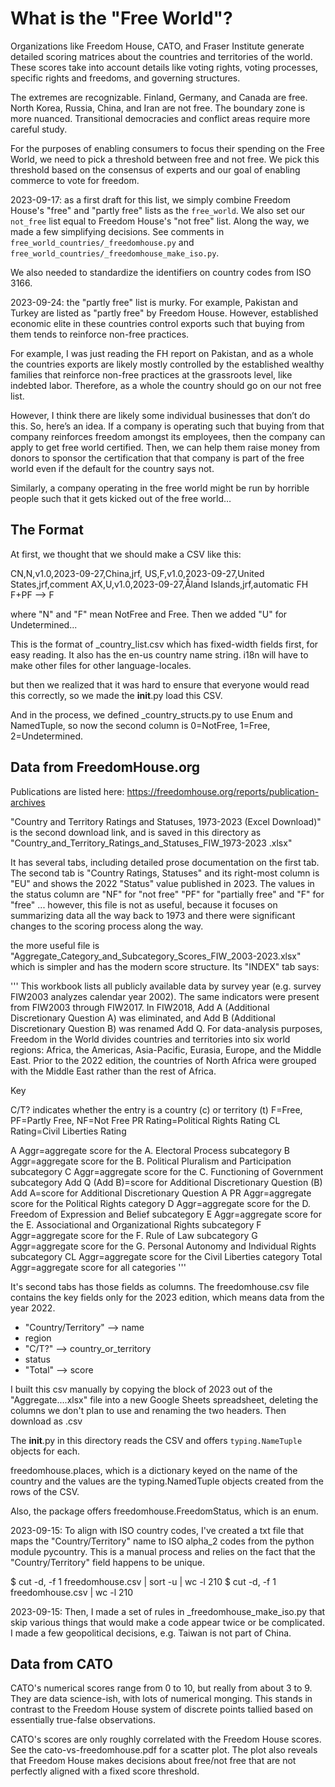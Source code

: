 # What is the "Free World"?

Organizations like Freedom House, CATO, and Fraser Institute generate
detailed scoring matrices about the countries and territories of the
world.  These scores take into account details like voting rights,
voting processes, specific rights and freedoms, and governing
structures.

The extremes are recognizable.  Finland, Germany, and Canada are free.
North Korea, Russia, China, and Iran are not free.  The boundary zone
is more nuanced.  Transitional democracies and conflict areas require
more careful study.

For the purposes of enabling consumers to focus their spending on the
Free World, we need to pick a threshold between free and not free.  We
pick this threshold based on the consensus of experts and our goal of
enabling commerce to vote for freedom.

2023-09-17: as a first draft for this list, we simply combine Freedom
House's "free" and "partly free" lists as the `free_world`.  We also
set our `not_free` list equal to Freedom House's "not free" list.
Along the way, we made a few simplifying decisions.  See comments in
`free_world_countries/_freedomhouse.py` and
`free_world_countries/_freedomhouse_make_iso.py`.

We also needed to standardize the identifiers on country codes from
ISO 3166.

2023-09-24: the "partly free" list is murky.  For example, Pakistan
and Turkey are listed as "partly free" by Freedom House.  However,
established economic elite in these countries control exports such
that buying from them tends to reinforce non-free practices.

For example, I was just reading the FH report on Pakistan, and as a
whole the countries exports are likely mostly controlled by the
established wealthy families that reinforce non-free practices at the
grassroots level, like indebted labor.  Therefore, as a whole the
country should go on our not free list.

However, I think there are likely some individual businesses that
don’t do this.  So, here’s an idea.  If a company is operating such
that buying from that company reinforces freedom amongst its
employees, then the company can apply to get free world certified.
Then, we can help them raise money from donors to sponsor the
certification that that company is part of the free world even if the
default for the country says not.

Similarly, a company operating in the free world might be run by
horrible people such that it gets kicked out of the free world…

## The Format

At first, we thought that we should make a CSV like this:

CN,N,v1.0,2023-09-27,China,jrf,
US,F,v1.0,2023-09-27,United States,jrf,comment
AX,U,v1.0,2023-09-27,Åland Islands,jrf,automatic FH F+PF --> F

where "N" and "F" mean NotFree and Free.  Then we added "U" for
Undetermined...

This is the format of _country_list.csv which has fixed-width fields
first, for easy reading.  It also has the en-us country name string.
i18n will have to make other files for other language-locales.

but then we realized that it was hard to ensure that everyone would
read this correctly, so we made the __init__.py load this CSV.

And in the process, we defined _country_structs.py to use Enum and
NamedTuple, so now the second column is 0=NotFree, 1=Free,
2=Undetermined.

## Data from FreedomHouse.org

Publications are listed here: <https://freedomhouse.org/reports/publication-archives>

"Country and Territory Ratings and Statuses, 1973-2023 (Excel
Download)" is the second download link, and is saved in this directory
as "Country_and_Territory_Ratings_and_Statuses_FIW_1973-2023 .xlsx"

It has several tabs, including detailed prose documentation on the
first tab.  The second tab is "Country Ratings, Statuses" and its
right-most column is "EU" and shows the 2022 "Status" value published
in 2023.  The values in the status column are "NF" for "not free" "PF"
for "partially free" and "F" for "free" ... however, this file is not
as useful, because it focuses on summarizing data all the way back to
1973 and there were significant changes to the scoring process along
the way.

the more useful file is
"Aggregate_Category_and_Subcategory_Scores_FIW_2003-2023.xlsx" which
is simpler and has the modern score structure.  Its "INDEX" tab says:

'''
This workbook lists all publicly available data by survey year
(e.g. survey FIW2003 analyzes calendar year 2002).  The same
indicators were present from FIW2003 through FIW2017.  In FIW2018, Add
A (Additional Discretionary Question A) was eliminated, and Add B
(Additional Discretionary Question B) was renamed Add Q.  For
data-analysis purposes, Freedom in the World divides countries and
territories into six world regions: Africa, the Americas,
Asia-Pacific, Eurasia, Europe, and the Middle East. Prior to the 2022
edition, the countries of North Africa were grouped with the Middle
East rather than the rest of Africa.

Key

C/T? indicates whether the entry is a country (c) or territory (t)
F=Free, PF=Partly Free, NF=Not Free
PR Rating=Political Rights Rating
CL Rating=Civil Liberties Rating

A Aggr=aggregate score for the A. Electoral Process subcategory
B Aggr=aggregate score for the B. Political Pluralism and Participation subcategory
C Aggr=aggregate score for the C. Functioning of Government subcategory
Add Q (Add B)=score for Additional Discretionary Question (B)
Add A=score for Additional Discretionary Question A
PR Aggr=aggregate score for the Political Rights category
D Aggr=aggregate score for the D. Freedom of Expression and Belief subcategory
E Aggr=aggregate score for the E. Associational and Organizational Rights subcategory
F Aggr=aggregate score for the F. Rule of Law subcategory
G Aggr=aggregate score for the G. Personal Autonomy and Individual Rights subcategory
CL Aggr=aggregate score for the Civil Liberties category
Total Aggr=aggregate score for all categories
'''

It's second tabs has those fields as columns.  The freedomhouse.csv
file contains the key fields only for the 2023 edition, which means
data from the year 2022.

- "Country/Territory" --> name
- region
- "C/T?" --> country_or_territory
- status
- "Total" --> score

I built this csv manually by copying the block of 2023 out of the
"Aggregate....xlsx" file into a new Google Sheets spreadsheet,
deleting the columns we don't plan to use and renaming the two
headers.  Then download as .csv

The __init__.py in this directory reads the CSV and offers
`typing.NameTuple` objects for each.

freedomhouse.places, which is a dictionary keyed on the name of the
country and the values are the typing.NamedTuple objects created from
the rows of the CSV.

Also, the package offers freedomhouse.FreedomStatus, which is an enum.

2023-09-15: To align with ISO country codes, I've created a txt file
that maps the "Country/Territory" name to ISO alpha_2 codes from the
python module pycountry.  This is a manual process and relies on the
fact that the "Country/Territory" field happens to be unique.

$ cut -d\, -f 1 freedomhouse.csv | sort -u | wc -l
     210
$ cut -d\, -f 1 freedomhouse.csv | wc -l
     210

2023-09-15: Then, I made a set of rules in _freedomhouse_make_iso.py
that skip various things that would make a code appear twice or be
complicated.  I made a few geopolitical decisions, e.g. Taiwan is not
part of China.

## Data from CATO

CATO's numerical scores range from 0 to 10, but really from about 3 to
9.  They are data science-ish, with lots of numerical monging.  This
stands in contrast to the Freedom House system of discrete points
tallied based on essentially true-false observations.

CATO's scores are only roughly correlated with the Freedom House
scores.  See the cato-vs-freedomhouse.pdf for a scatter plot.  The
plot also reveals that Freedom House makes decisions about free/not
free that are not perfectly aligned with a fixed score threshold.
